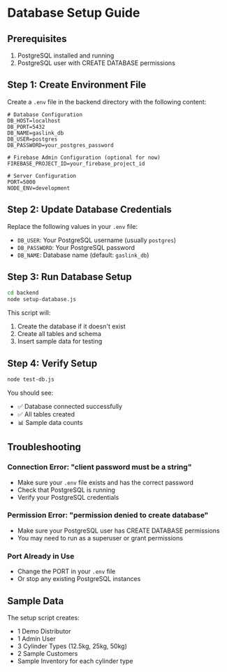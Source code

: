 # Database Setup Guide

## Prerequisites
1. PostgreSQL installed and running
2. PostgreSQL user with CREATE DATABASE permissions

## Step 1: Create Environment File

Create a `.env` file in the backend directory with the following content:

```env
# Database Configuration
DB_HOST=localhost
DB_PORT=5432
DB_NAME=gaslink_db
DB_USER=postgres
DB_PASSWORD=your_postgres_password

# Firebase Admin Configuration (optional for now)
FIREBASE_PROJECT_ID=your_firebase_project_id

# Server Configuration
PORT=5000
NODE_ENV=development
```

## Step 2: Update Database Credentials

Replace the following values in your `.env` file:
- `DB_USER`: Your PostgreSQL username (usually `postgres`)
- `DB_PASSWORD`: Your PostgreSQL password
- `DB_NAME`: Database name (default: `gaslink_db`)

## Step 3: Run Database Setup

```bash
cd backend
node setup-database.js
```

This script will:
1. Create the database if it doesn't exist
2. Create all tables and schema
3. Insert sample data for testing

## Step 4: Verify Setup

```bash
node test-db.js
```

You should see:
- ✅ Database connected successfully
- ✅ All tables created
- 📊 Sample data counts

## Troubleshooting

### Connection Error: "client password must be a string"
- Make sure your `.env` file exists and has the correct password
- Check that PostgreSQL is running
- Verify your PostgreSQL credentials

### Permission Error: "permission denied to create database"
- Make sure your PostgreSQL user has CREATE DATABASE permissions
- You may need to run as a superuser or grant permissions

### Port Already in Use
- Change the PORT in your `.env` file
- Or stop any existing PostgreSQL instances

## Sample Data

The setup script creates:
- 1 Demo Distributor
- 1 Admin User
- 3 Cylinder Types (12.5kg, 25kg, 50kg)
- 2 Sample Customers
- Sample Inventory for each cylinder type 